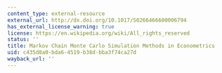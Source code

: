 ```yaml
---
content_type: external-resource
external_url: http://dx.doi.org/10.1017/S0266466600006794
has_external_license_warning: true
license: https://en.wikipedia.org/wiki/All_rights_reserved
status: ''
title: Markov Chain Monte Carlo Simulation Methods in Econometrics
uid: c435d8a0-bda6-4519-b38d-bba3f74ca27d
wayback_url: ''
---
```

